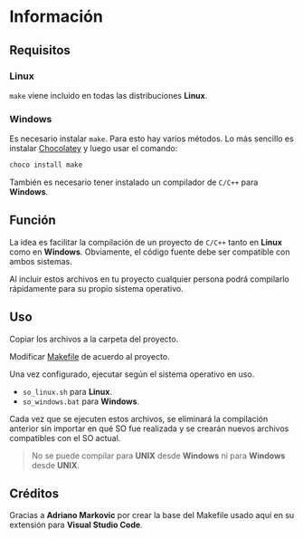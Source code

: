 # Información

## Requisitos

### Linux

`make` viene incluido en todas las distribuciones **Linux**.

### Windows

Es necesario instalar `make`. Para esto hay varios métodos. Lo más sencillo es instalar [Chocolatey](https://chocolatey.org/install) y luego usar el comando:

```bash
choco install make
```

También es necesario tener instalado un compilador de `C/C++` para **Windows**.

## Función

La idea es facilitar la compilación de un proyecto de `C/C++` tanto en **Linux** como en **Windows**. Obviamente, el código fuente debe ser compatible con ambos sistemas.

Al incluir estos archivos en tu proyecto cualquier persona podrá compilarlo rápidamente para su propio sistema operativo.

## Uso

Copiar los archivos a la carpeta del proyecto.

Modificar [Makefile](Makefile) de acuerdo al proyecto.

Una vez configurado, ejecutar según el sistema operativo en uso.

- `so_linux.sh` para **Linux**.
- `so_windows.bat` para **Windows**.

Cada vez que se ejecuten estos archivos, se eliminará la compilación anterior sin importar en qué SO fue realizada y se crearán nuevos archivos compatibles con el SO actual.
> No se puede compilar para **UNIX** desde **Windows** ni para **Windows** desde **UNIX**.

## Créditos

Gracias a **Adriano Markovic** por crear la base del Makefile usado aquí en su extensión para **Visual Studio Code**.
